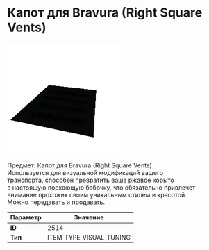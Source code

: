 # Капот для Bravura (Right Square Vents)

![Item Image](../img/2514.webp?raw=true)

Предмет: Капот для Bravura (Right Square Vents)<br>Используется для визуальной модификаций вашего<br>транспорта, способен превратить ваше ржавое корыто<br>в настоящую порхающую бабочку, что обязательно привлечет<br>внимание прохожих своим уникальным стилем и красотой.<br>Можно передавать и продавать.


| Параметр | Значение |
|----------|----------|
| **ID** | 2514 |
| **Тип** | ITEM_TYPE_VISUAL_TUNING |

